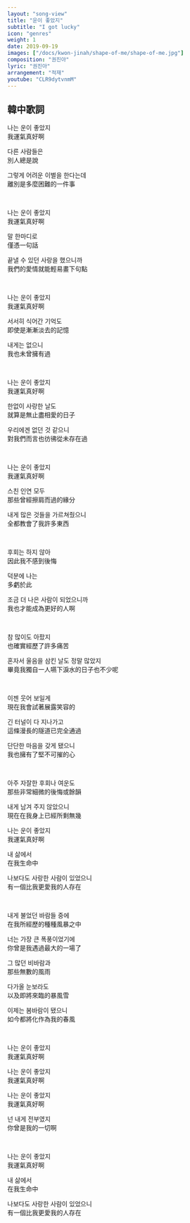 ```yaml
---
layout: "song-view"
title: "운이 좋았지"
subtitle: "I got lucky"
icon: "genres"
weight: 1
date: 2019-09-19
images: ["/docs/kwon-jinah/shape-of-me/shape-of-me.jpg"]
composition: "권진아"
lyric: "권진아"
arrangement: "적재"
youtube: "CLR9dytvnmM"
---
```


## 韓中歌詞

나는 운이 좋았지  
我運氣真好啊  

다른 사람들은  
別人總是說  

그렇게 어려운 이별을 한다는데  
離別是多麼困難的一件事  

<br>

나는 운이 좋았지  
我運氣真好啊  

말 한마디로  
僅憑一句話  

끝낼 수 있던 사랑을 했으니까  
我們的愛情就能輕易畫下句點  

<br>

나는 운이 좋았지  
我運氣真好啊  

서서히 식어간 기억도  
即使是漸漸淡去的記憶  

내게는 없으니  
我也未曾擁有過  

<br>

나는 운이 좋았지  
我運氣真好啊  

한없이 사랑한 날도  
就算是無止盡相愛的日子  

우리에겐 없던 것 같으니  
對我們而言也彷彿從未存在過  

<br>

나는 운이 좋았지  
我運氣真好啊  

스친 인연 모두  
那些曾經擦肩而過的緣分  

내게 많은 것들을 가르쳐줬으니  
全都教會了我許多東西  

<br>

후회는 하지 않아  
因此我不感到後悔  

덕분에 나는  
多虧於此  

조금 더 나은 사람이 되었으니까  
我也才能成為更好的人啊  

<br>

참 많이도 아팠지  
也確實經歷了許多痛苦  

혼자서 울음을 삼킨 날도 정말 많았지  
畢竟我獨自一人嚥下淚水的日子也不少呢  

<br>

이젠 웃어 보일게  
現在我會試著展露笑容的  

긴 터널이 다 지나가고  
這條漫長的隧道已完全通過  

단단한 마음을 갖게 됐으니  
我也擁有了堅不可摧的心  

<br>

아주 자잘한 후회나 여운도  
那些非常細微的後悔或餘韻  

내게 남겨 주지 않았으니  
現在在我身上已經所剩無幾  

나는 운이 좋았지  
我運氣真好啊  

내 삶에서  
在我生命中  

나보다도 사랑한 사람이 있었으니  
有一個比我更愛我的人存在  

<br>

내게 불었던 바람들 중에  
在我所經歷的種種風暴之中  

너는 가장 큰 폭풍이었기에  
你曾是我遇過最大的一場了  

그 많던 비바람과  
那些無數的風雨  

다가올 눈보라도  
以及即將來臨的暴風雪  

이제는 봄바람이 됐으니  
如今都將化作為我的春風  

<br>

나는 운이 좋았지  
我運氣真好啊  

나는 운이 좋았지  
我運氣真好啊  

나는 운이 좋았지  
我運氣真好啊  

넌 내게 전부였지  
你曾是我的一切啊  

<br>

나는 운이 좋았지  
我運氣真好啊  

내 삶에서  
在我生命中  

나보다도 사랑한 사람이 있었으니  
有一個比我更愛我的人存在  
